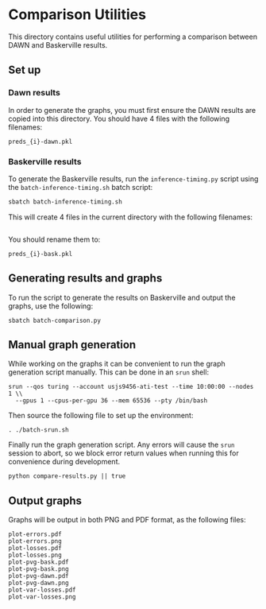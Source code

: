 # Comparison Utilities

This directory contains useful utilities for performing a comparison between DAWN and Baskerville results.

## Set up

### Dawn results

In order to generate the graphs, you must first ensure the DAWN results are copied into this directory.
You should have 4 files with the following filenames:
```
preds_{i}-dawn.pkl
```

### Baskerville results

To generate the Baskerville results, run the `inference-timing.py` script using the `batch-inference-timing.sh` batch script:
```bash
sbatch batch-inference-timing.sh
```

This will create 4 files in the current directory with the following filenames:
```preds_{i}.pkl
```

You should rename them to:
```
preds_{i}-bask.pkl
```

## Generating results and graphs

To run the script to generate the results on Baskerville and output the graphs, use the following:
```
sbatch batch-comparison.py
```

## Manual graph generation

While working on the graphs it can be convenient to run the graph generation script manually.
This can be done in an `srun` shell:
```
srun --qos turing --account usjs9456-ati-test --time 10:00:00 --nodes 1 \\
  --gpus 1 --cpus-per-gpu 36 --mem 65536 --pty /bin/bash
```

Then source the following file to set up the environment:
```
. ./batch-srun.sh
```

Finally run the graph generation script. Any errors will cause the `srun` session to abort, so we block error return values when running this for convenience during development.
```
python compare-results.py || true
```

## Output graphs

Graphs will be output in both PNG and PDF format, as the following files:
```
plot-errors.pdf
plot-errors.png
plot-losses.pdf
plot-losses.png
plot-pvg-bask.pdf
plot-pvg-bask.png
plot-pvg-dawn.pdf
plot-pvg-dawn.png
plot-var-losses.pdf
plot-var-losses.png
```
